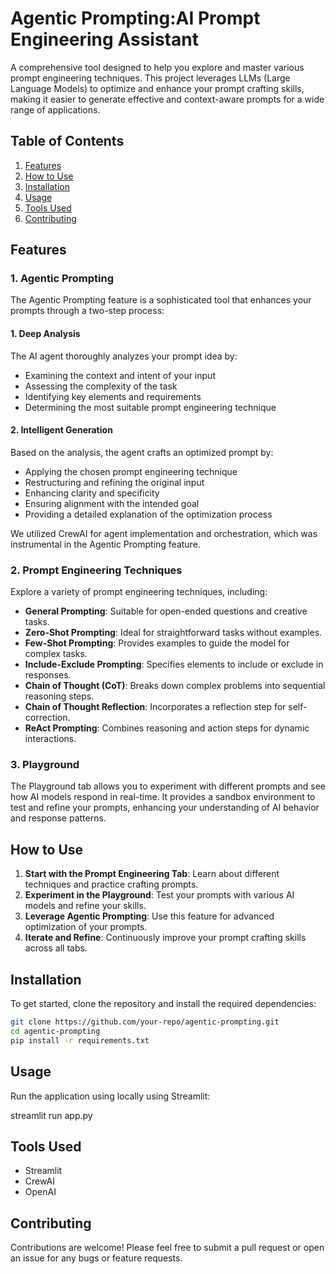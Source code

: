 # Agentic Prompting:AI Prompt Engineering Assistant

A comprehensive tool designed to help you explore and master various prompt engineering techniques. This project leverages LLMs (Large Language Models) to optimize and enhance your prompt crafting skills, making it easier to generate effective and context-aware prompts for a wide range of applications.

## Table of Contents
1. [Features](#features)
2. [How to Use](#how-to-use)
3. [Installation](#installation)
4. [Usage](#usage)
5. [Tools Used](#tools-used)
6. [Contributing](#contributing)

## Features
### 1. Agentic Prompting
The Agentic Prompting feature is a sophisticated tool that enhances your prompts through a two-step process:

#### 1. Deep Analysis
The AI agent thoroughly analyzes your prompt idea by:
- Examining the context and intent of your input
- Assessing the complexity of the task
- Identifying key elements and requirements
- Determining the most suitable prompt engineering technique

#### 2. Intelligent Generation
Based on the analysis, the agent crafts an optimized prompt by:
- Applying the chosen prompt engineering technique
- Restructuring and refining the original input
- Enhancing clarity and specificity
- Ensuring alignment with the intended goal
- Providing a detailed explanation of the optimization process

We utilized CrewAI for agent implementation and orchestration, which was instrumental in the Agentic Prompting feature.

### 2. Prompt Engineering Techniques
Explore a variety of prompt engineering techniques, including:
- **General Prompting**: Suitable for open-ended questions and creative tasks.
- **Zero-Shot Prompting**: Ideal for straightforward tasks without examples.
- **Few-Shot Prompting**: Provides examples to guide the model for complex tasks.
- **Include-Exclude Prompting**: Specifies elements to include or exclude in responses.
- **Chain of Thought (CoT)**: Breaks down complex problems into sequential reasoning steps.
- **Chain of Thought Reflection**: Incorporates a reflection step for self-correction.
- **ReAct Prompting**: Combines reasoning and action steps for dynamic interactions.

### 3. Playground
The Playground tab allows you to experiment with different prompts and see how AI models respond in real-time. It provides a sandbox environment to test and refine your prompts, enhancing your understanding of AI behavior and response patterns.

## How to Use

1. **Start with the Prompt Engineering Tab**: Learn about different techniques and practice crafting prompts.
2. **Experiment in the Playground**: Test your prompts with various AI models and refine your skills.
3. **Leverage Agentic Prompting**: Use this feature for advanced optimization of your prompts.
4. **Iterate and Refine**: Continuously improve your prompt crafting skills across all tabs.

## Installation

To get started, clone the repository and install the required dependencies:

```bash
git clone https://github.com/your-repo/agentic-prompting.git
cd agentic-prompting
pip install -r requirements.txt
```

## Usage

Run the application using locally using Streamlit:

streamlit run app.py

## Tools Used
- Streamlit
- CrewAI
- OpenAI

## Contributing

Contributions are welcome! Please feel free to submit a pull request or open an issue for any bugs or feature requests. 
